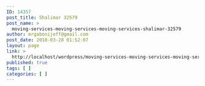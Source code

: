 ```yaml
---
ID: 14357
post_title: Shalimar 32579
post_name: >
  moving-services-moving-services-moving-services-shalimar-32579
author: mrgabonijeff@gmail.com
post_date: 2018-03-28 01:52:07
layout: page
link: >
  http://localhost/wordpress/moving-services-moving-services-moving-services-shalimar-32579/
published: true
tags: [ ]
categories: [ ]
---
```

